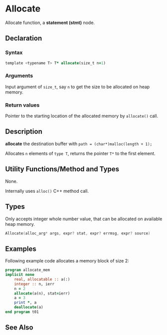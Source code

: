 # Allocate

Allocate function, a **statement (stmt)** node.

## Declaration

### Syntax

```fortran
template <typename T> T* allocate(size_t n=1)
```

### Arguments

Input argument of `size_t`, say `n` to get the size to be allocated on heap
memory.

### Return values

Pointer to the starting location of the allocated memory by `allocate()` call.

## Description

**allocate** the destination buffer with `path = (char*)malloc(length + 1);`

Allocates `n` elements of `type T`, returns the pointer `T*` to the first
element.

## Utility Functions/Method and Types

None.

Internally uses `alloc()` C++  method call.

## Types

Only accepts integer whole number value, that can be allocated on available
heap memory.

```c
Allocate(alloc_arg* args, expr? stat, expr? errmsg, expr? source)
```
## Examples

Following example code allocates a memory block of size 2:

```fortran
program allocate_mem
implicit none
    real, allocatable :: a(:)
    integer :: n, ierr
    n = 2
    allocate(a(n), stat=ierr)
    a = 3
    print *, a
    deallocate(a)
end program t01
```

## See Also
